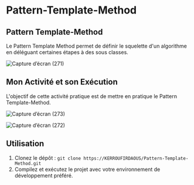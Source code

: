 # Pattern-Template-Method

## Pattern Template-Method
Le Pattern Template Method permet de définir le squelette d'un algorithme en déléguant certaines étapes à des sous classes.

![Capture d’écran (271)](https://github.com/KERROUFIRDAOUS/Pattern-Template-Method/assets/52587545/1b4e4bd6-e486-4e6e-a6bf-afa101cad181)

## Mon Activité et son Exécution
L'objectif de cette activité pratique est de mettre en pratique le Pattern Template-Method.

![Capture d’écran (273)](https://github.com/KERROUFIRDAOUS/Pattern-Template-Method/assets/52587545/2f67d2f2-99db-4ac2-aa7b-272c52f3dcce)

![Capture d’écran (272)](https://github.com/KERROUFIRDAOUS/Pattern-Template-Method/assets/52587545/1baf48f6-99e3-4a32-9dd1-a69136d8159c)

## Utilisation
1. Clonez le dépôt : `git clone https://KERROUFIRDAOUS/Pattern-Template-Method.git`
2. Compilez et exécutez le projet avec votre environnement de développement préféré.

